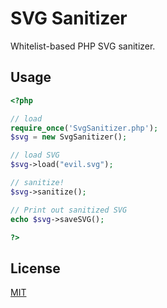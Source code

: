 SVG Sanitizer
======

Whitelist-based PHP SVG sanitizer.

Usage
-----

```php
<?php

// load
require_once('SvgSanitizer.php');
$svg = new SvgSanitizer();

// load SVG
$svg->load("evil.svg");

// sanitize!
$svg->sanitize();

// Print out sanitized SVG
echo $svg->saveSVG();

?>
```

License
-------

[MIT](http://opensource.org/licenses/MIT)
